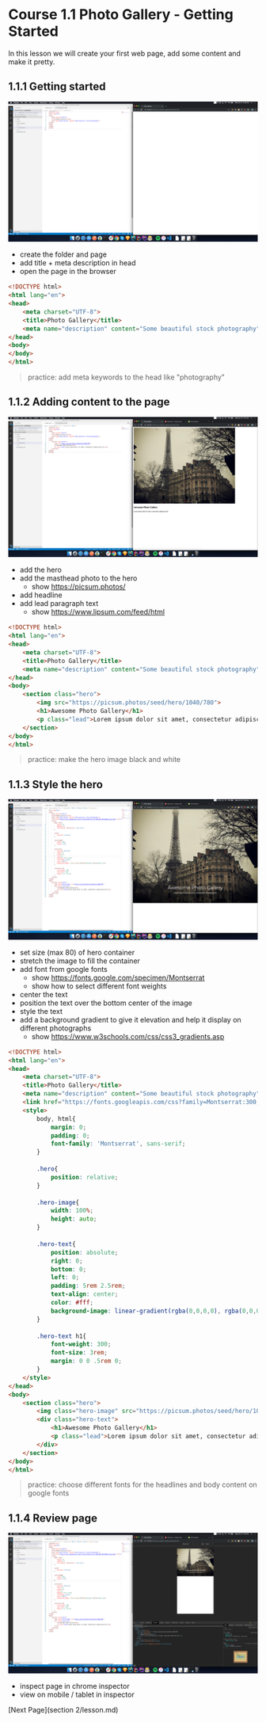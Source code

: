 Course 1.1 Photo Gallery - Getting Started
=======================================

In this lesson we will create your first web page, add some content and make it pretty.

## 1.1.1 Getting started

![lesson 1.1 screenshot](screenshots/1.1.png)

* create the folder and page
* add title + meta description in head
* open the page in the browser

```html
<!DOCTYPE html>
<html lang="en">
<head>
    <meta charset="UTF-8">
    <title>Photo Gallery</title>
    <meta name="description" content="Some beautiful stock photography"/>
</head>
<body>
</body>
</html>
```

> practice: add meta keywords to the head like "photography"

## 1.1.2 Adding content to the page

![lesson 1.2 screenshot](screenshots/1.2.png)

* add the hero
* add the masthead photo to the hero
    * show https://picsum.photos/
* add headline
* add lead paragraph text
    * show https://www.lipsum.com/feed/html

```html
<!DOCTYPE html>
<html lang="en">
<head>
    <meta charset="UTF-8">
    <title>Photo Gallery</title>
    <meta name="description" content="Some beautiful stock photography"/>
</head>
<body>
    <section class="hero">
        <img src="https://picsum.photos/seed/hero/1040/780">
        <h1>Awesome Photo Gallery</h1>
        <p class="lead">Lorem ipsum dolor sit amet, consectetur adipiscing elit.</p>
    </section>
</body>
</html>
```

> practice: make the hero image black and white

## 1.1.3 Style the hero

![lesson 1.3 screenshot](screenshots/1.3.png)

* set size (max 80) of hero container
* stretch the image to fill the container
* add font from google fonts
    * show https://fonts.google.com/specimen/Montserrat
    * show how to select different font weights
* center the text
* position the text over the bottom center of the image
* style the text
* add a background gradient to give it elevation and help it display on different photographs
    * show https://www.w3schools.com/css/css3_gradients.asp

```html
<!DOCTYPE html>
<html lang="en">
<head>
    <meta charset="UTF-8">
    <title>Photo Gallery</title>
    <meta name="description" content="Some beautiful stock photography"/>
    <link href="https://fonts.googleapis.com/css?family=Montserrat:300,400,500,600&display=swap" rel="stylesheet">
    <style>
        body, html{
            margin: 0;
            padding: 0;
            font-family: 'Montserrat', sans-serif;
        }

        .hero{
            position: relative;
        }

        .hero-image{
            width: 100%;
            height: auto;
        }

        .hero-text{
            position: absolute;
            right: 0;
            bottom: 0;
            left: 0;
            padding: 5rem 2.5rem;
            text-align: center;
            color: #fff;
            background-image: linear-gradient(rgba(0,0,0,0), rgba(0,0,0,.5));
        }

        .hero-text h1{
            font-weight: 300;
            font-size: 3rem;
            margin: 0 0 .5rem 0;
        }
    </style>
</head>
<body>
    <section class="hero">
        <img class="hero-image" src="https://picsum.photos/seed/hero/1040/780">
        <div class="hero-text">
            <h1>Awesome Photo Gallery</h1>
            <p class="lead">Lorem ipsum dolor sit amet, consectetur adipiscing elit.</p>
        </div>
    </section>
</body>
</html>
```
    
> practice: choose different fonts for the headlines and body content on google fonts

## 1.1.4 Review page

![lesson 1.4 screenshot](screenshots/1.4.png)

* inspect page in chrome inspector
* view on mobile / tablet in inspector

[Next Page](section 2/lesson.md)
